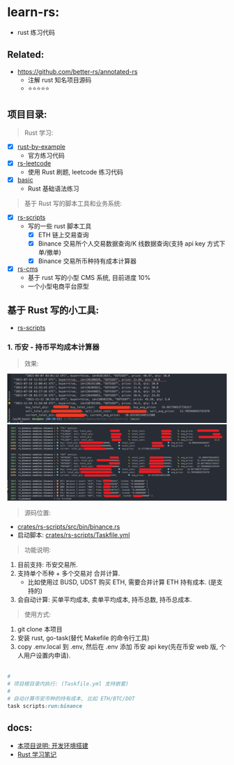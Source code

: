 # learn-rs:

- rust 练习代码

## Related:

- https://github.com/better-rs/annotated-rs
    - 注解 rust 知名项目源码
    - ⭐⭐⭐⭐⭐

## 项目目录:

> Rust 学习:

- [x] [rust-by-example](./crates/rust-by-example)
    - 官方练习代码
- [x] [rs-leetcode](./crates/rs-leetcode)
    - 使用 Rust 刷题, leetcode 练习代码
- [x] [basic](./crates/basic)
    - Rust 基础语法练习

> 基于 Rust 写的脚本工具和业务系统:

- [x] [rs-scripts](./crates/rs-scripts)
    - 写的一些 rust 脚本工具
        - [x] ETH 链上交易查询
        - [x] Binance 交易所个人交易数据查询/K 线数据查询(支持 api key 方式下单/撤单)
        - [x] Binance 交易所币种持有成本计算器
- [x] [rs-cms](./crates/rs-cms)
    - 基于 rust 写的小型 CMS 系统, 目前进度 10%
    - 一个小型电商平台原型

## 基于 Rust 写的小工具:

- [rs-scripts](./crates/rs-scripts)

### 1. 币安 - 持币平均成本计算器

> 效果:

![](docs/images/trade-avg.png)
![](docs/images/trade-avg2.png)

> 源码位置:

- [crates/rs-scripts/src/bin/binance.rs](crates/rs-scripts/src/bin/binance.rs)
- 启动脚本: [crates/rs-scripts/Taskfile.yml](crates/rs-scripts/Taskfile.yml)

> 功能说明:

1. 目前支持: 币安交易所.
2. 支持单个币种 + 多个交易对 合并计算.
    - 比如使用过 BUSD, UDST 购买 ETH, 需要合并计算 ETH 持有成本. (是支持的)
3. 会自动计算: 买单平均成本, 卖单平均成本, 持币总数, 持币总成本.

> 使用方式:

1. git clone 本项目
2. 安装 rust, go-task(替代 Makefile 的命令行工具)
3. copy .env.local 到 .env, 然后在 .env 添加 币安 api key(先在币安 web 版, 个人用户设置内申请).

```ruby

#
# 项目根目录内执行: (Taskfile.yml 支持嵌套)
#
# 自动计算币安币种的持有成本, 比如 ETH/BTC/DOT 
task scripts:run:binance

```

## docs:

- [本项目说明: 开发环境搭建](./docs/dev.md)
- [Rust 学习笔记](./docs/README.md)


